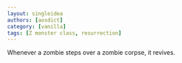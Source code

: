 ```yaml
---
layout: singleidea
authors: [aosdict]
category: [vanilla]
tags: [Z monster class, resurrection]
---
```

Whenever a zombie steps over a zombie corpse, it revives.
